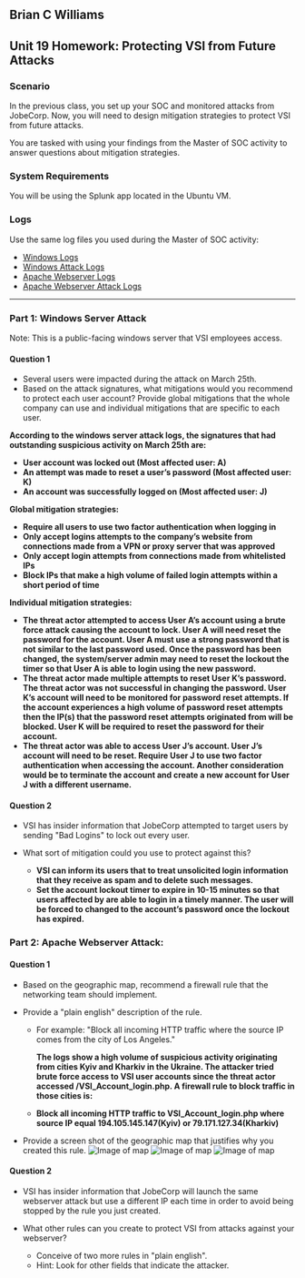 ## Brian C Williams

## Unit 19 Homework: Protecting VSI from Future Attacks

### Scenario

In the previous class,  you set up your SOC and monitored attacks from JobeCorp. Now, you will need to design mitigation strategies to protect VSI from future attacks. 

You are tasked with using your findings from the Master of SOC activity to answer questions about mitigation strategies.

### System Requirements 

You will be using the Splunk app located in the Ubuntu VM.

### Logs

Use the same log files you used during the Master of SOC activity:

- [Windows Logs](resources/windows_server_logs.csv)
- [Windows Attack Logs](resources/windows_server_attack_logs.csv)
- [Apache Webserver Logs](resources/apache_logs.txt	)
- [Apache Webserver Attack Logs](resources/apache_attack_logs.txt	)

---

### Part 1: Windows Server Attack

Note: This is a public-facing windows server that VSI employees access.
 
#### Question 1
- Several users were impacted during the attack on March 25th.
- Based on the attack signatures, what mitigations would you recommend to protect each user account? Provide global mitigations that the whole company can use and individual mitigations that are specific to each user.
   
 **According to the windows server attack logs, the signatures that had outstanding suspicious activity on March 25th are:**
 
 * **User account was locked out (Most affected user: A)**
 * **An attempt was made to reset a user’s password (Most affected user: K)**
 * **An account was successfully logged on (Most affected user: J)**
 
 **Global mitigation strategies:**
 
 * **Require all users to use two factor authentication when logging in** 
 * **Only accept logins attempts to the company’s website from connections made from a VPN or proxy server that was approved**
 * **Only accept login attempts from connections made from whitelisted IPs**
 * **Block IPs that make a high volume of failed login attempts within a short period of time**

 **Individual mitigation strategies:**
 
 * **The threat actor attempted to access User A’s account using a brute force attack causing the account to lock. User A will need reset the password for the account. User A must use a strong password that is not similar to the last password used. Once the password has been changed, the system/server admin may need to reset the lockout the timer so that User A is able to login using the new password.**
 * **The threat actor made multiple attempts to reset User K’s password. The threat actor was not successful in changing the password. User K’s account will need to be monitored for password reset attempts. If the account experiences a high volume of password reset attempts then the IP(s) that the password reset attempts originated from will be blocked. User K will be required to reset the password for their account.**
 * **The threat actor was able to access User J’s account. User J’s account will need to be reset. Require User J to use two factor authentication when accessing the account. Another consideration would be to terminate the account and create a new account for User J with a different username.**

#### Question 2
- VSI has insider information that JobeCorp attempted to target users by sending "Bad Logins" to lock out every user.
- What sort of mitigation could you use to protect against this?
   
   * **VSI can inform its users that to treat unsolicited login information that they receive as spam and to delete such messages.**
   * **Set the account lockout timer to expire in 10-15 minutes so that users affected by are able to login in a timely manner. The user will be forced to changed to the account’s password once the lockout has expired.**
  

### Part 2: Apache Webserver Attack:

#### Question 1
- Based on the geographic map, recommend a firewall rule that the networking team should implement.
- Provide a "plain english" description of the rule.
  - For example: "Block all incoming HTTP traffic where the source IP comes from the city of Los Angeles."
      
      **The logs show a high volume of suspicious activity originating from cities Kyiv and Kharkiv in the Ukraine. The attacker tried brute force access to VSI user accounts  since the threat actor accessed /VSI_Account_login.php. A firewall rule to block traffic in those cities is:**
      
   * **Block all incoming HTTP traffic to VSI_Account_login.php where source IP equal 194.105.145.147(Kyiv) or 79.171.127.34(Kharkiv)**

- Provide a screen shot of the geographic map that justifies why you created this rule. 
![Image of map](https://github.com/bwilliams4428/Cybersecurity-Homework/blob/main/19-SIEMs-2/images/map.PNG)
![Image of map](https://github.com/bwilliams4428/Cybersecurity-Homework/blob/main/19-SIEMs-2/images/County.PNG)
![Image of map](https://github.com/bwilliams4428/Cybersecurity-Homework/blob/main/19-SIEMs-2/images/City.PNG)


#### Question 2

- VSI has insider information that JobeCorp will launch the same webserver attack but use a different IP each time in order to avoid being stopped by the rule you just created.

- What other rules can you create to protect VSI from attacks against your webserver?
  - Conceive of two more rules in "plain english". 
  - Hint: Look for other fields that indicate the attacker.
  
 
